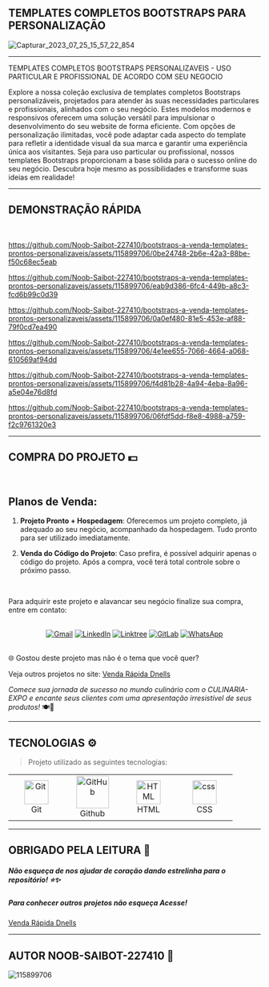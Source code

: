 ## **TEMPLATES COMPLETOS BOOTSTRAPS PARA PERSONALIZAÇÃO**

![Capturar_2023_07_25_15_57_22_854](https://github.com/Noob-Saibot-227410/bootstraps-a-venda-templates-prontos-personalizaveis/assets/115899706/5b8fe55d-19b9-4b8d-9c79-4a45d228df7f)

<hr>

TEMPLATES COMPLETOS BOOTSTRAPS PERSONALIZAVEIS - USO PARTICULAR E PROFISSIONAL DE ACORDO COM SEU NEGOCIO

Explore a nossa coleção exclusiva de templates completos Bootstraps personalizáveis, projetados para atender às suas necessidades particulares e profissionais, alinhados com o seu negócio. Estes modelos modernos e responsivos oferecem uma solução versátil para impulsionar o desenvolvimento do seu website de forma eficiente. Com opções de personalização ilimitadas, você pode adaptar cada aspecto do template para refletir a identidade visual da sua marca e garantir uma experiência única aos visitantes. Seja para uso particular ou profissional, nossos templates Bootstraps proporcionam a base sólida para o sucesso online do seu negócio. Descubra hoje mesmo as possibilidades e transforme suas ideias em realidade!

<hr>

## **DEMONSTRAÇÃO RÁPIDA**

<br>


https://github.com/Noob-Saibot-227410/bootstraps-a-venda-templates-prontos-personalizaveis/assets/115899706/0be24748-2b6e-42a3-88be-f50c68ec5eab


https://github.com/Noob-Saibot-227410/bootstraps-a-venda-templates-prontos-personalizaveis/assets/115899706/eab9d386-6fc4-449b-a8c3-fcd6b99c0d39

https://github.com/Noob-Saibot-227410/bootstraps-a-venda-templates-prontos-personalizaveis/assets/115899706/0a0ef480-81e5-453e-af88-79f0cd7ea490


https://github.com/Noob-Saibot-227410/bootstraps-a-venda-templates-prontos-personalizaveis/assets/115899706/4e1ee655-7066-4664-a068-610569af94dd


https://github.com/Noob-Saibot-227410/bootstraps-a-venda-templates-prontos-personalizaveis/assets/115899706/f4d81b28-4a94-4eba-8a96-a5e04e76d8fd


https://github.com/Noob-Saibot-227410/bootstraps-a-venda-templates-prontos-personalizaveis/assets/115899706/06fdf5dd-f8e8-4988-a759-f2c9761320e3

<hr>

## COMPRA DO PROJETO 💵

<br>

## Planos de Venda:

1. **Projeto Pronto + Hospedagem**: Oferecemos um projeto completo, já adequado ao seu negócio, acompanhado da hospedagem. Tudo pronto para ser utilizado imediatamente.

2. **Venda do Código do Projeto**: Caso prefira, é possível adquirir apenas o código do projeto. Após a compra, você terá total controle sobre o próximo passo.

<br>

Para adquirir este projeto e alavancar seu negócio finalize sua compra, entre em contato: 

<br>

<div align="center">
  <a href="mailto:devops.davi@gmail.com" target="_blank"><img src="https://img.shields.io/badge/-Gmail-%23333?style=for-the-badge&logo=gmail&logoColor=white" alt="Gmail"></a>
  <a href="https://www.linkedin.com/in/davi-santos-cardoso-da-silva-b4678524a/" target="_blank"><img src="https://img.shields.io/badge/-LinkedIn-%230077B5?style=for-the-badge&logo=linkedin&logoColor=white" alt="LinkedIn"></a>
  <a href="https://linktr.ee/devops_davi" target="_blank"><img src="https://img.shields.io/badge/-Linktree-%23FF5722?style=for-the-badge" alt="Linktree"></a>
  <a href="https://gitlab.com/Noob-Saibot-227410" target="_blank"><img src="https://img.shields.io/badge/-GitLab-%23FCA121?style=for-the-badge&logo=gitlab&logoColor=white" alt="GitLab"></a>
  <a href="https://wa.me/5511976161682?text=Olá,%20estou%20entrando%20em%20contato%20através%20do%20GitHub." target="_blank"><img src="https://img.shields.io/badge/-WhatsApp-%232CA5E0?style=for-the-badge&logo=whatsapp&logoColor=white" alt="WhatsApp"></a>
</div>


<br>

🌐 Gostou deste projeto mas não é o tema que você quer?

<p> Veja outros projetos no site: <a href = https://venda-rapida-dnells.web.app/ target="_blank"> Venda Rápida Dnells</a> <p>

*Comece sua jornada de sucesso no mundo culinário com o CULINARIA-EXPO e encante seus clientes com uma apresentação irresistível de seus produtos!* 🍽️🎉

<hr>

## TECNOLOGIAS ⚙️

> Projeto utilizado as seguintes tecnologias:

<table>
  <tr>
    <td align="center" width="96">
        <img src="https://user-images.githubusercontent.com/25181517/192108372-f71d70ac-7ae6-4c0d-8395-51d8870c2ef0.png" width="48" height="48" alt="Git" />
      <br>Git
    </td>
    <td align="center" width="96">
        <img src="https://techstack-generator.vercel.app/github-icon.svg" width="65" height="65" alt="GitHub" />
      <br>Github
    </td>
      <td align="center"  width="96">
        <img src="https://skillicons.dev/icons?i=html" width="48" height="48" alt="HTML" />
      <br>HTML
    </td>
    <td align="center" width="96">
        <img src="https://skillicons.dev/icons?i=css" width="48" height="48" alt="css" />
      <br>CSS
    </td>
  </tr>
 <tr>
 </tr>
</table>
 
 <hr>

## OBRIGADO PELA LEITURA 📒

##### Não esqueça de nos ajudar de coração dando estrelinha para o repositório! ⭐✨

##### Para conhecer outros projetos não esqueça Acesse!

<a href = https://venda-rapida-dnells.web.app/ target="_blank"> Venda Rápida Dnells</a>

<hr>

## AUTOR NOOB-SAIBOT-227410 📒

![115899706](https://github.com/Noob-Saibot-227410/website-gratuito-IA-support-para-equipamentos/assets/115899706/875bbbe4-18ba-4bae-8943-9f54af0b4e8d)


